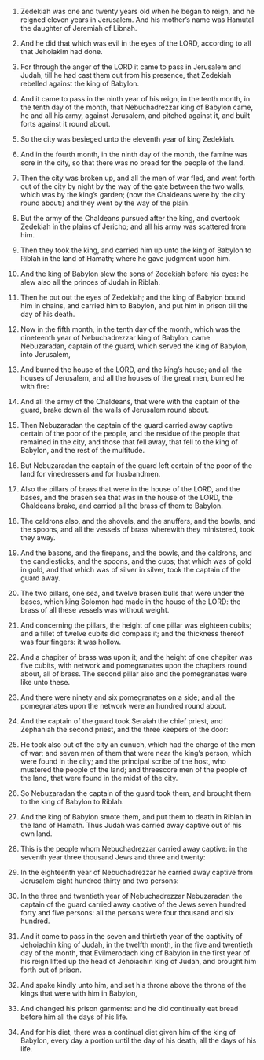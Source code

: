 1. Zedekiah was one and twenty years old when he began to reign, and
he reigned eleven years in Jerusalem. And his mother’s name was
Hamutal the daughter of Jeremiah of Libnah.

2. And he did that which was evil in the eyes of the LORD, according
to all that Jehoiakim had done.

3. For through the anger of the LORD it came to pass in Jerusalem
and Judah, till he had cast them out from his presence, that Zedekiah
rebelled against the king of Babylon.

4. And it came to pass in the ninth year of his reign, in the tenth
month, in the tenth day of the month, that Nebuchadrezzar king of
Babylon came, he and all his army, against Jerusalem, and pitched
against it, and built forts against it round about.

5. So the city was besieged unto the eleventh year of king Zedekiah.

6. And in the fourth month, in the ninth day of the month, the
famine was sore in the city, so that there was no bread for the people
of the land.

7. Then the city was broken up, and all the men of war fled, and
went forth out of the city by night by the way of the gate between the
two walls, which was by the king’s garden; (now the Chaldeans were by
the city round about:) and they went by the way of the plain.

8. But the army of the Chaldeans pursued after the king, and
overtook Zedekiah in the plains of Jericho; and all his army was
scattered from him.

9. Then they took the king, and carried him up unto the king of
Babylon to Riblah in the land of Hamath; where he gave judgment upon
him.

10. And the king of Babylon slew the sons of Zedekiah before his
eyes: he slew also all the princes of Judah in Riblah.

11. Then he put out the eyes of Zedekiah; and the king of Babylon
bound him in chains, and carried him to Babylon, and put him in prison
till the day of his death.

12. Now in the fifth month, in the tenth day of the month, which was
the nineteenth year of Nebuchadrezzar king of Babylon, came
Nebuzaradan, captain of the guard, which served the king of Babylon,
into Jerusalem,

13. And burned the house of the LORD, and the king’s
house; and all the houses of Jerusalem, and all the houses of the
great men, burned he with fire:

14. And all the army of the
Chaldeans, that were with the captain of the guard, brake down all the
walls of Jerusalem round about.

15. Then Nebuzaradan the captain of the guard carried away captive
certain of the poor of the people, and the residue of the people that
remained in the city, and those that fell away, that fell to the king
of Babylon, and the rest of the multitude.

16. But Nebuzaradan the captain of the guard left certain of the
poor of the land for vinedressers and for husbandmen.

17. Also the pillars of brass that were in the house of the LORD,
and the bases, and the brasen sea that was in the house of the LORD,
the Chaldeans brake, and carried all the brass of them to Babylon.

18. The caldrons also, and the shovels, and the snuffers, and the
bowls, and the spoons, and all the vessels of brass wherewith they
ministered, took they away.

19. And the basons, and the firepans, and the bowls, and the
caldrons, and the candlesticks, and the spoons, and the cups; that
which was of gold in gold, and that which was of silver in silver,
took the captain of the guard away.

20. The two pillars, one sea, and twelve brasen bulls that were
under the bases, which king Solomon had made in the house of the LORD:
the brass of all these vessels was without weight.

21. And concerning the pillars, the height of one pillar was
eighteen cubits; and a fillet of twelve cubits did compass it; and the
thickness thereof was four fingers: it was hollow.

22. And a chapiter of brass was upon it; and the height of one
chapiter was five cubits, with network and pomegranates upon the
chapiters round about, all of brass. The second pillar also and the
pomegranates were like unto these.

23. And there were ninety and six pomegranates on a side; and all
the pomegranates upon the network were an hundred round about.

24. And the captain of the guard took Seraiah the chief priest, and
Zephaniah the second priest, and the three keepers of the door:

25. He took also out of the city an eunuch, which had the charge of the
men of war; and seven men of them that were near the king’s person,
which were found in the city; and the principal scribe of the host,
who mustered the people of the land; and threescore men of the people
of the land, that were found in the midst of the city.

26. So Nebuzaradan the captain of the guard took them, and brought
them to the king of Babylon to Riblah.

27. And the king of Babylon smote them, and put them to death in
Riblah in the land of Hamath. Thus Judah was carried away captive out
of his own land.

28. This is the people whom Nebuchadrezzar carried away captive: in
the seventh year three thousand Jews and three and twenty:

29. In
the eighteenth year of Nebuchadrezzar he carried away captive from
Jerusalem eight hundred thirty and two persons:

30. In the three and
twentieth year of Nebuchadrezzar Nebuzaradan the captain of the guard
carried away captive of the Jews seven hundred forty and five persons:
all the persons were four thousand and six hundred.

31. And it came to pass in the seven and thirtieth year of the
captivity of Jehoiachin king of Judah, in the twelfth month, in the
five and twentieth day of the month, that Evilmerodach king of Babylon
in the first year of his reign lifted up the head of Jehoiachin king
of Judah, and brought him forth out of prison.

32. And spake kindly unto him, and set his throne above the throne
of the kings that were with him in Babylon,

33. And changed his
prison garments: and he did continually eat bread before him all the
days of his life.

34. And for his diet, there was a continual diet given him of the
king of Babylon, every day a portion until the day of his death, all
the days of his life.